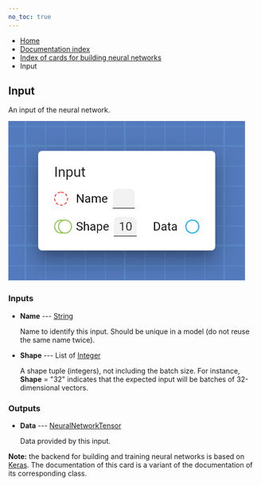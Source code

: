 ```yaml
---
no_toc: true
---
```


<ul class="breadcrumb">
    <li><a href="">Home</a></li>
    <li><a href="documentation">Documentation index</a></li>
    <li><a href="neural_network_cards/">Index of cards for building neural networks</a></li>
    <li>Input</li>
</ul>

## Input

An input of the neural network.

!["Input" card](assets/img/neural_network_cards/input.png)


### Inputs


* **Name** --- [String](types/String)

  Name to identify this input. Should be unique in a model (do not reuse the same name twice).

* **Shape** --- List of [Integer](types/Integer)

  A shape tuple (integers), not including the batch size. For instance, **Shape** = "32" indicates that the expected input will be batches of 32-dimensional vectors.





### Outputs


* **Data** --- [NeuralNetworkTensor](types/NeuralNetworkTensor)

  Data provided by this input.






**Note:** the backend for building and training neural networks is based on [Keras](https://keras.io/). The documentation of this card is a variant of the documentation of its corresponding class.